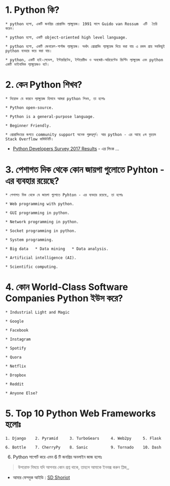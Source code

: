 # 1. Python কি?

 	* python হলো, একটি জনপ্রিয় প্রোগ্রামিং ল্যাঙ্গুয়েজ। 1991 সালে Guido van Rossum  এটি  তৈরি করেন।

 	* python হলো, একটি object-oriented high level language.

 	* python হলো, একটি জেনারেল-পার্পাজ ল্যাঙ্গুয়েজ। অর্থাৎ প্রোগ্রামিং ল্যাঙ্গুয়েজ দিয়ে করা যায় এ রকম প্রায় সবকিছুই python ব্যবহার করে করা যায়।

 	* python, একটি হাই-লেভেল, ইন্টারপ্রিটেড, ইন্টারেক্টিভ ও অবজেক্ট-অরিয়েন্টেড স্ক্রিপ্টিং ল্যাঙ্গুয়েজ এবং python একটি ডাইনামিক ল্যাঙ্গুয়েজও বটে।


# 2. কেন Python শিখব? 

	* নিম্নোক্ত যে কারনে ল্যাঙ্গুয়েজ হিসাবে আমরা python শিখব, তা হলোঃ

	* Python open-source.

	* Python is a general-purpose language.

	* Beginner Friendly.

	* প্রোগ্রামিংয়ের জগতে community support অনেক গুরুত্বপূর্ন। আর python - এর আছে ৫ম বূহত্তম Stack Overflow কমিউনিটি।
	

* [Python Developers Survey 2017 Results](https://www.jetbrains.com/research/python-developers-survey-2017/?dclid=CL6BlK6ZkN0CFQV5jwodfskFNw) - এর লিংক ...	


# 3. পেশাগত দিক থেকে কোন জায়গা গুলোতে Pyhton - এর ব্যবহার রয়েছে?

	* পেশাগত দিক থেকে যে জায়গা গুলোতে Pyhton - এর ব্যবহার রয়েছে, তা হলোঃ 

	* Web programming with python.

	* GUI programming in python.

	* Network programming in python.

	* Socket programming in python.

	* System programming.

	* Big data   * Data mining   * Data analysis.

	* Artificial intelligence (AI).

	* Scientific computing.


# 4. কোন World-Class Software Companies Python ইউস করে?

	* Industrial Light and Magic
	
	* Google

	* Facebook

	* Instagram

	* Spotify

	* Quora

	* Netflix

	* Dropbox

	* Reddit

	* Anyone Else?
 

# 5. Top 10 Python Web Frameworks হলোঃ
	1. Django    2. Pyramid     3. TurboGears     4. Web2py     5. Flask

	6. Bottle    7. CherryPy    8. Sanic          9. Tornado    10. Dash

	
6. Python সাপোর্ট করে এমন 6 টি জনপ্রিয় অনলাইন জাজ হলোঃ


> উপরোক্ত বিষয়ে যদি আপনার কোন প্রশ্ন থাকে, তাহলে আমাকে ইনবক্স করুন প্লিজ,,

* আমার ফেসবুক আইডি :  [SD Shoriot](https://www.facebook.com/shoriot)